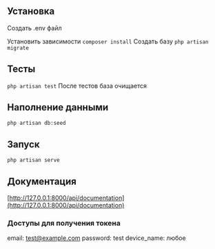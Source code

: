 ## Установка

Создать .env файл

Установить зависимости
```composer install```
Создать базу
```php artisan migrate```

## Тесты
```php artisan test```
После тестов база очищается

## Наполнение данными
```php artisan db:seed```

## Запуск
```php artisan serve```

## Документация
[http://127.0.0.1:8000/api/documentation](http://127.0.0.1:8000/api/documentation)

### Доступы для получения токена
email: test@example.com
password: test
device_name: любое
